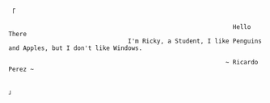 「

                                                                  Hello There
                                     I'm Ricky, a Student, I like Penguins and Apples, but I don't like Windows.

                                                                ~ Ricardo Perez ~

                                                                                                                                                                  」
